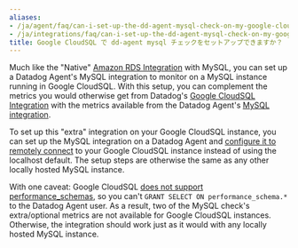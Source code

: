 ```yaml
---
aliases:
- /ja/agent/faq/can-i-set-up-the-dd-agent-mysql-check-on-my-google-cloudsql/
- /ja/integrations/faq/can-i-set-up-the-dd-agent-mysql-check-on-my-google-cloudsql/
title: Google CloudSQL で dd-agent mysql チェックをセットアップできますか？
---
```


Much like the "Native" [Amazon RDS Integration][1] with MySQL, you can set up a Datadog Agent's MySQL integration to monitor on a MySQL instance running in Google CloudSQL. With this setup, you can complement the metrics you would otherwise get from Datadog's [Google CloudSQL Integration][2] with the metrics available from the Datadog Agent's [MySQL integration][3].

To set up this "extra" integration on your Google CloudSQL instance, you can set up the MySQL integration on a Datadog Agent and [configure it to remotely connect][4] to your Google CloudSQL instance instead of using the localhost default. The setup steps are otherwise the same as any other locally hosted MySQL instance.

With one caveat: Google CloudSQL [does not support performance_schemas][5], so you can't `GRANT SELECT ON performance_schema.*` to the Datadog Agent user. As a result, two of the MySQL check's extra/optional metrics are not available for Google CloudSQL instances. Otherwise, the integration should work just as it would with any locally hosted MySQL instance.

[1]: /ja/integrations/amazon_rds/
[2]: /ja/integrations/google_cloudsql/
[3]: /ja/integrations/mysql/
[4]: https://github.com/DataDog/integrations-core/blob/5.12.x/mysql/conf.yaml.example#L4-L7
[5]: https://cloud.google.com/sql/docs/features#differences